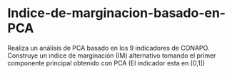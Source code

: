 # Indice-de-marginacion-basado-en-PCA
Realiza un análisis de PCA basado en los 9 indicadores de CONAPO.  Construye un ındice de marginación (IM) alternativo tomando el primer componente principal obtenido con PCA (El indicador esta en [0,1])
